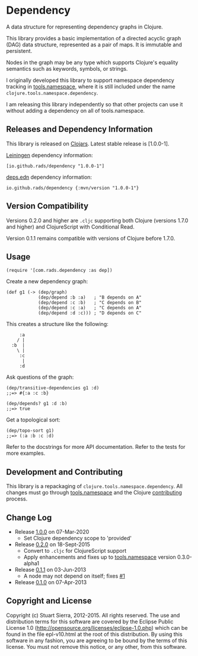 # Dependency

A data structure for representing dependency graphs in Clojure.

This library provides a basic implementation of a directed acyclic
graph (DAG) data structure, represented as a pair of maps. It is
immutable and persistent.

Nodes in the graph may be any type which supports Clojure's equality
semantics such as keywords, symbols, or strings.

I originally developed this library to support namespace dependency
tracking in [tools.namespace], where it is still included under the
name `clojure.tools.namespace.dependency`.

I am releasing this library independently so that other projects can
use it without adding a dependency on all of tools.namespace.

[tools.namespace]: https://github.com/clojure/tools.namespace


## Releases and Dependency Information

This library is released on [Clojars].
Latest stable release is [1.0.0-1].

[Leiningen] dependency information:

    [io.github.rads/dependency "1.0.0-1"]

[deps.edn] dependency information:

    io.github.rads/dependency {:mvn/version "1.0.0-1"}

[Clojars]: http://clojars.org/
[Leiningen]: http://leiningen.org/
[deps.edn]: https://clojure.org/guides/deps_and_cli


## Version Compatibility

Versions 0.2.0 and higher are `.cljc` supporting both Clojure
(versions 1.7.0 and higher) and ClojureScript with Conditional Read.

Version 0.1.1 remains compatible with versions of
Clojure before 1.7.0.


## Usage

    (require '[com.rads.dependency :as dep])

Create a new dependency graph:

    (def g1 (-> (dep/graph)
                (dep/depend :b :a)   ; "B depends on A"
                (dep/depend :c :b)   ; "C depends on B"
                (dep/depend :c :a)   ; "C depends on A"
                (dep/depend :d :c))) ; "D depends on C"

This creates a structure like the following:

         :a
        / |
      :b  |
        \ |
         :c
          |
         :d

Ask questions of the graph:

    (dep/transitive-dependencies g1 :d)
    ;;=> #{:a :c :b}

    (dep/depends? g1 :d :b)
    ;;=> true

Get a topological sort:

    (dep/topo-sort g1)
    ;;=> (:a :b :c :d)

Refer to the docstrings for more API documentation. Refer to the tests
for more examples.


## Development and Contributing

This library is a repackaging of `clojure.tools.namespace.dependency`.
All changes must go through [tools.namespace] and the Clojure
[contributing] process.


## Change Log

* Release [1.0.0] on 07-Mar-2020
  * Set Clojure dependency scope to 'provided'
* Release [0.2.0] on 18-Sept-2015
  * Convert to `.cljc` for ClojureScript support
  * Apply enhancements and fixes up to [tools.namespace]
    version 0.3.0-alpha1
* Release [0.1.1] on 03-Jun-2013
  * A node may not depend on itself; fixes [#1]
* Release [0.1.0] on 07-Apr-2013

[#1]: https://github.com/stuartsierra/dependency/pull/1
[tools.namespace]: https://github.com/clojure/tools.namespace
[contributing]: http://dev.clojure.org/display/community/Contributing
[1.0.0]: https://github.com/stuartsierra/dependency/tree/dependency-1.0.0
[0.2.0]: https://github.com/stuartsierra/dependency/tree/dependency-0.2.0
[0.1.1]: https://github.com/stuartsierra/dependency/tree/dependency-0.1.1
[0.1.0]: https://github.com/stuartsierra/dependency/tree/dependency-0.1.0

## Copyright and License

Copyright (c) Stuart Sierra, 2012-2015. All rights reserved. The use
and distribution terms for this software are covered by the Eclipse
Public License 1.0 (http://opensource.org/licenses/eclipse-1.0.php)
which can be found in the file epl-v10.html at the root of this
distribution. By using this software in any fashion, you are agreeing
to be bound by the terms of this license. You must not remove this
notice, or any other, from this software.
